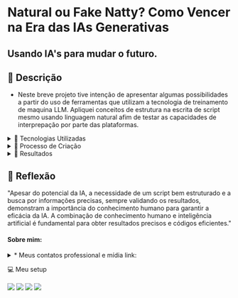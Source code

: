 # Natural ou Fake Natty? Como Vencer na Era das IAs Generativas

## Usando IA's para mudar o futuro.

## 📒 Descrição
- Neste breve projeto tive intenção de apresentar algumas possibilidades a partir do uso de ferramentas que utilizam a tecnologia de treinamento de maquina LLM.
Apliquei conceitos de estrutura na escrita de script mesmo usando linguagem natural afim de testar as capacidades de interprepação por parte das plataformas.

<details>
<summary>
🤖 Tecnologias Utilizadas
</summary>
  
<img src="https://img.shields.io/badge/Microsoft Copilot-%230078D6.svg?&style=for-the-badge&logo=windows&logoColor=white" /> Geração de imagem por script - via Copilot. (https://copilot.microsoft.com/)
 
 <img src="https://img.shields.io/badge/OpenAI-412991.svg?style=for-the-badge&logo=OpenAI&logoColor=white" /> - Geração de voz via texto TTS (text-to-speech) - TTSopenAI (https://ttsopenai.com/)

<img src="https://img.shields.io/badge/D-Id-%230078D6.svg?&style=for-the-badge&logo=windows&logoColor=white" /> Geração de animação de avatar unindo imagem e audio - D-ID (www.d-id.com/)

</details>

<details>
<summary>
🧐 Processo de Criação
</summary>

## Produto resultado de aplicação de varias instancias de IA.

## Geração de imagem por script - via Copilot. (https://copilot.microsoft.com/)
#### Prompt criado para imagem:
Create a 3D realistic illustration of an animated programmer character, fit body, white Brazilian, voluminous black hair, small beard. casually seated on a social media block with the "LinkedIn" logo. The character is in their 30s, wearing rectangular black prescription glasses, and must wear casual modern clothing such as a basic, super white t-shirt, skater shoes, and brown pants. The background of the image is a social media profile page with the username "Cesar" and a profile picture that matches the animated character.

## Geração de voz via texto TTS (text-to-speech) - TTSopenAI (https://ttsopenai.com/)
#### texto base:
Usei o copilot, para criar um avatar com características minimamente próximas ao objetivo que sou eu no caso. 
já digo que quanto mais assertivo o resultado esperado, maior será o numero de informações que deve entregar. quanto menor o numero de dados para a IA, mais "criativa" por conta da IA será. O uso de linguagem natural é bem aceitado pelas plataformas, Dê preferencia a lingua inglesa, por conta da maior quantidade de conteudo usado para o treinamento das IA. Podemos usar nosso idioma, muitas plataformas fazer a tradução para o idioma de sua base mas aí podem acontecer os erros de contexto e alterar o resultado.

## Geração de animação de avatar unindo imagem e audio - D-ID (www.d-id.com/)
#### API é automatizada, sendo necessario somente carregar os arquivos que serão utilizados para compor o video.

</details>

<details>
<summary>
🚀 Resultados
</summary>
## Demonstração do Projeto


 <iframe width="916" height="515" src="https://www.youtube.com/embed/aGRNlgJqeDc" title="Avatar IA - Multi API" frameborder="0" allow="accelerometer; autoplay; clipboard-write; encrypted-media; gyroscope; picture-in-picture; web-share" referrerpolicy="strict-origin-when-cross-origin" allowfullscreen></iframe>

</details>

## 💭 Reflexão
"Apesar do potencial da IA, a necessidade de um script bem estruturado e a busca por informações precisas, sempre validando os resultados, demonstram a importância do conhecimento humano para garantir a eficácia da IA. A combinação de conhecimento humano e inteligência artificial é fundamental para obter resultados precisos e códigos eficientes."

#### Sobre mim:
<details>
<summary>
  * Meus contatos professional e mídia link:
</summary>
  
- [ ] [![E-mail](https://img.shields.io/badge/-Email-000?style=for-the-badge&logo=microsoft-outlook&logoColor=E94D5F)](mailto:super.zinha@gmail.com)

- [ ] [![LinkedIn](https://img.shields.io/badge/-LinkedIn-000?style=for-the-badge&logo=linkedin&logoColor=30A3DC)](https://www.linkedin.com/in/cesar-almeida-8a6a341b3/)

- [ ] [![DIO-profile](https://img.shields.io/badge/-DIO%20Profile-000?style=for-the-badge)](https://www.dio.me/users/super_zinha)

</details>


<p align='left'>
  💻 Meu setup<br/><br/>
  <img src="https://img.shields.io/badge/windows-%230078D6.svg?&style=for-the-badge&logo=windows&logoColor=white" />
  <img src="https://img.shields.io/badge/intel-core%20i7%2010th-%230071C5.svg?&style=for-the-badge&logo=intel&logoColor=white" />
  <img src="https://img.shields.io/badge/RAM-32GB-%230071C5.svg?&style=for-the-badge&logoColor=white" />
  <img src="https://img.shields.io/badge/nvidia-rtx%203060-%2376B900.svg?&style=for-the-badge&logo=nvidia&logoColor=white" />


